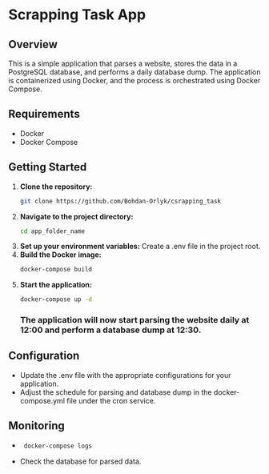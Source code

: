 # Scrapping Task App

## Overview

This is a simple application that parses a website, stores the data in a PostgreSQL database, and performs a daily database dump. The application is containerized using Docker, and the process is orchestrated using Docker Compose.

## Requirements

- Docker
- Docker Compose

## Getting Started

1. **Clone the repository:**
   ```bash
   git clone https://github.com/Bohdan-Orlyk/csrapping_task

2. **Navigate to the project directory:**
   ```bash 
   cd app_folder_name
   
3. **Set up your environment variables:**
   Create a .env file in the project root.
4. **Build the Docker image:**
   ```bash 
   docker-compose build

5. **Start the application:**
   ```bash 
   docker-compose up -d
   ```
   ### The application will now start parsing the website daily at 12:00 and perform a database dump at 12:30.

## Configuration
- Update the .env file with the appropriate configurations for your application. 
- Adjust the schedule for parsing and database dump in the docker-compose.yml file under the cron service.

## Monitoring 
- ```bash 
   docker-compose logs
   ```
- Check the database for parsed data.